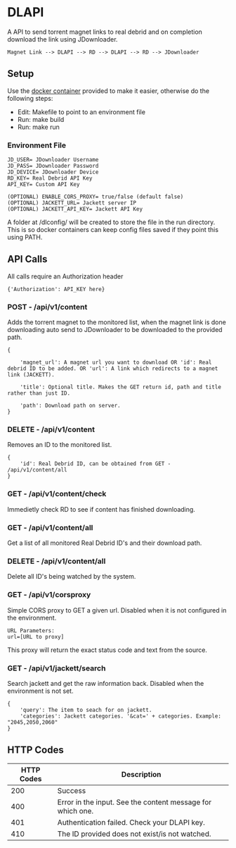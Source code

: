 # DLAPI
A API to send torrent magnet links to real debrid and on completion download the
link using JDownloader.
```
Magnet Link --> DLAPI --> RD --> DLAPI --> RD --> JDownloader
```

## Setup
Use the [docker container](https://hub.docker.com/repository/docker/pocable/dlapi)
provided to make it easier, otherwise do the following steps:
* Edit: Makefile to point to an environment file
* Run: make build
* Run: make run

### Environment File
```
JD_USER= JDownloader Username
JD_PASS= JDownloader Password
JD_DEVICE= JDownloader Device
RD_KEY= Real Debrid API Key
API_KEY= Custom API Key

(OPTIONAL) ENABLE_CORS_PROXY= true/false (default false)
(OPTIONAL) JACKETT_URL= Jackett server IP
(OPTIONAL) JACKETT_API_KEY= Jackett API Key
```
A folder at /dlconfig/ will be created to store the file in the run directory. 
This is so docker containers can keep config files saved if they point this using PATH.

## API Calls
All calls require an Authorization header </br>
```
{'Authorization': API_KEY here}
```

### POST - /api/v1/content
Adds the torrent magnet to the monitored list, when the magnet link is done downloading auto send to JDownloader to be downloaded to the provided path.

```
{

    'magnet_url': A magnet url you want to download OR 'id': Real debrid ID to be added. OR 'url': A link which redirects to a magnet link (JACKETT).

    'title': Optional title. Makes the GET return id, path and title rather than just ID.

    'path': Download path on server.
}
```

### DELETE - /api/v1/content
Removes an ID to the monitored list.

```
{
    'id': Real Debrid ID, can be obtained from GET - /api/v1/content/all
}
```

### GET - /api/v1/content/check
Immedietly check RD to see if content has finished downloading.

### GET - /api/v1/content/all
Get a list of all monitored Real Debrid ID's and their download path.

### DELETE - /api/v1/content/all
Delete all ID's being watched by the system.

### GET - /api/v1/corsproxy
Simple CORS proxy to GET a given url. Disabled when it is not configured in the environment.

```
URL Parameters:
url=[URL to proxy]
```

This proxy will return the exact status code and text from the source.


### GET - /api/v1/jackett/search
Search jackett and get the raw information back. Disabled when the environment is not set.

```
{
    'query': The item to seach for on jackett.
    'categories': Jackett categories. '&cat=' + categories. Example: "2045,2050,2060"
}
```


## HTTP Codes
| HTTP Codes | Description                                                |
|------------|------------------------------------------------------------|
| 200        | Success                                                    |
| 400        | Error in the input. See the content message for which one. |
| 401        | Authentication failed. Check your DLAPI key.               |
| 410        | The ID provided does not exist/is not watched.             |